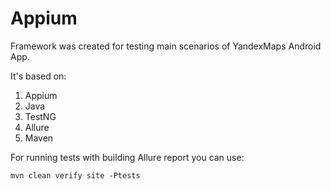 # Appium

Framework was created for testing main scenarios of YandexMaps Android App.

It's based on:
1. Appium
2. Java
3. TestNG
4. Allure
5. Maven

For running tests with building Allure report you can use:

    mvn clean verify site -Ptests
